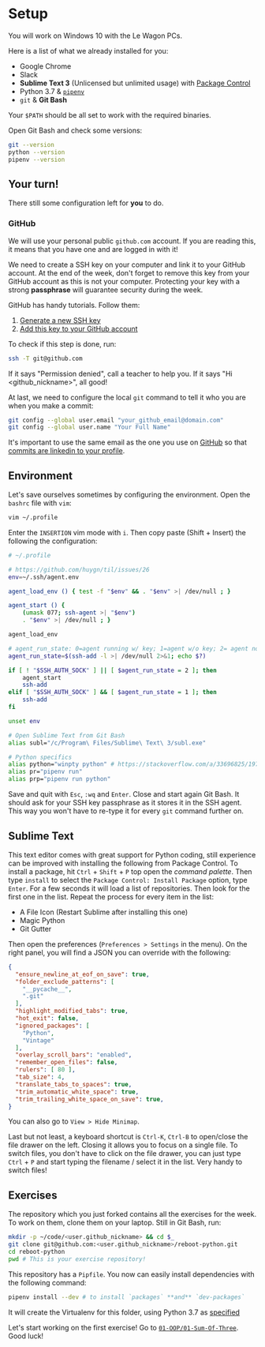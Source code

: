 # Setup

You will work on Windows 10 with the Le Wagon PCs.

Here is a list of what we already installed for you:

- Google Chrome
- Slack
- **Sublime Text 3** (Unlicensed but unlimited usage) with [Package Control](https://packagecontrol.io/)
- Python 3.7 & [`pipenv`](https://docs.pipenv.org/)
- `git` & **Git Bash**

Your `$PATH` should be all set to work with the required binaries.

Open Git Bash and check some versions:

```bash
git --version
python --version
pipenv --version
```

## Your turn!

There still some configuration left for **you** to do.

### GitHub

We will use your personal public `github.com` account. If you are reading this, it means that you have one and are logged in with it!

We need to create a SSH key on your computer and link it to your GitHub account. At the end of the week, don't forget to remove this key from your GitHub account as this is not your computer. Protecting your key with a strong **passphrase** will guarantee security during the week.

GitHub has handy tutorials. Follow them:

1. [Generate a new SSH key](https://help.github.com/articles/generating-a-new-ssh-key-and-adding-it-to-the-ssh-agent/#platform-windows)
1. [Add this key to your GitHub account](https://help.github.com/articles/adding-a-new-ssh-key-to-your-github-account/#platform-windows)

To check if this step is done, run:

```bash
ssh -T git@github.com
```

If it says "Permission denied", call a teacher to help you. If it says "Hi <github_nickname>", all good!

At last, we need to configure the local `git` command to tell it who you are when you make a commit:

```bash
git config --global user.email "your_github_email@domain.com"
git config --global user.name "Your Full Name"
```

It's important to use the same email as the one you use on [GitHub](https://github.com/settings/emails) so that [commits are linkedin to your profile](https://help.github.com/articles/why-are-my-commits-linked-to-the-wrong-user/#commits-are-not-linked-to-any-user).

## Environment

Let's save ourselves sometimes by configuring the environment. Open the `bashrc` file with `vim`:

```bash
vim ~/.profile
```

Enter the `INSERTION` vim mode with `i`. Then copy paste (Shift + Insert) the following the configuration:

```bash
# ~/.profile

# https://github.com/huygn/til/issues/26
env=~/.ssh/agent.env

agent_load_env () { test -f "$env" && . "$env" >| /dev/null ; }

agent_start () {
    (umask 077; ssh-agent >| "$env")
    . "$env" >| /dev/null ; }

agent_load_env

# agent_run_state: 0=agent running w/ key; 1=agent w/o key; 2= agent not running
agent_run_state=$(ssh-add -l >| /dev/null 2>&1; echo $?)

if [ ! "$SSH_AUTH_SOCK" ] || [ $agent_run_state = 2 ]; then
    agent_start
    ssh-add
elif [ "$SSH_AUTH_SOCK" ] && [ $agent_run_state = 1 ]; then
    ssh-add
fi

unset env

# Open Sublime Text from Git Bash
alias subl="/c/Program\ Files/Sublime\ Text\ 3/subl.exe"

# Python specifics
alias python="winpty python" # https://stackoverflow.com/a/33696825/197944
alias pr="pipenv run"
alias prp="pipenv run python"
```

Save and quit with `Esc`, `:wq` and `Enter`. Close and start again Git Bash. It should ask for your SSH key passphrase as it stores it in the SSH agent. This way you won't have to re-type it for every `git` command further on.

## Sublime Text

This text editor comes with great support for Python coding, still experience can be improved with installing the following from Package Control. To install a package, hit `Ctrl` + `Shift` + `P` top open the _command palette_. Then type `install` to select the `Package Control: Install Package` option, type `Enter`. For a few seconds it will load a list of repositories. Then look for the first one in the list. Repeat the process for every item in the list:

- A File Icon (Restart Sublime after installing this one)
- Magic Python
- Git Gutter

Then open the preferences (`Preferences > Settings` in the menu). On the right panel, you will find a JSON you can override with the following:

```json
{
  "ensure_newline_at_eof_on_save": true,
  "folder_exclude_patterns": [
    "__pycache__",
    ".git"
  ],
  "highlight_modified_tabs": true,
  "hot_exit": false,
  "ignored_packages": [
    "Python",
    "Vintage"
  ],
  "overlay_scroll_bars": "enabled",
  "remember_open_files": false,
  "rulers": [ 80 ],
  "tab_size": 4,
  "translate_tabs_to_spaces": true,
  "trim_automatic_white_space": true,
  "trim_trailing_white_space_on_save": true,
}
```

You can also go to `View > Hide Minimap`.

Last but not least, a keyboard shortcut is `Ctrl-K`, `Ctrl-B` to open/close the file drawer on the left. Closing it allows you to focus on a single file. To switch files, you don't have to click on the file drawer, you can just type `Ctrl` + `P` and start typing the filename / select it in the list. Very handy to switch files!

## Exercises

The repository which you just forked contains all the exercises for the week. To work on them, clone them on your laptop. Still in Git Bash, run:

```bash
mkdir -p ~/code/<user.github_nickname> && cd $_
git clone git@github.com:<user.github_nickname>/reboot-python.git
cd reboot-python
pwd # This is your exercise repository!
```

This repository has a `Pipfile`. You now can easily install dependencies with the following command:

```bash
pipenv install --dev # to install `packages` **and** `dev-packages`
```

It will create the Virtualenv for this folder, using Python 3.7 as [specified](https://github.com/lewagon/reboot-python/blob/master/Pipfile#L15-L16)

Let's start working on the first exercise! Go to [`01-OOP/01-Sum-Of-Three`](../01-OOP/01-Sum-Of-Three). Good luck!

